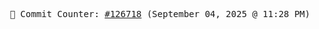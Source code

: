 <p align="center">
    <samp>
        📮 Commit Counter: <a href="https://github.com/Javascript-void0/Javascript-void0/commits/main">#126718</a> (September 04, 2025 @ 11:28 PM)
    </samp>
</p>
